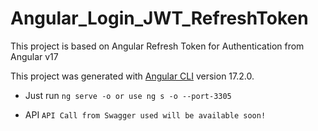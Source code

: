 # Angular_Login_JWT_RefreshToken
This project is based on Angular Refresh Token for Authentication from Angular v17

This project was generated with [Angular CLI](https://github.com/angular/angular-cli) version 17.2.0.
- Just run `ng serve -o or use ng s -o --port-3305`

- API `API Call from Swagger used will be available soon!`
<!-- (https://freeapi.gerasim.in/index.html) -->